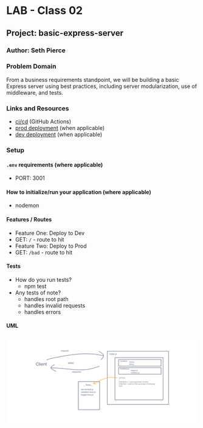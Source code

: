 # LAB - Class 02

## Project: basic-express-server

### Author: Seth Pierce

### Problem Domain

 From a business requirements standpoint, we will be building a basic Express server using best practices, including server modularization, use of middleware, and tests.

### Links and Resources

- [ci/cd](https://github.com/sethppierce/server-deployment-practice/actions) (GitHub Actions)
- [prod deployment](https://server-deployment-practice-tek3.onrender.com/) (when applicable)
- [dev deployment](https://server-deployment-practice-dev.onrender.com/) (when applicable)

### Setup

#### `.env` requirements (where applicable)

- PORT: 3001

#### How to initialize/run your application (where applicable)

- nodemon

#### Features / Routes

- Feature One: Deploy to Dev
- GET: `/` - route to hit
- Feature Two: Deploy to Prod
- GET: `/bad` - route to hit

#### Tests

- How do you run tests?
  - npm test
- Any tests of note?
  - handles root path
  - handles invalid requests
  - handles errors

#### UML

![UML](./assets/Lab02-uml.png)
